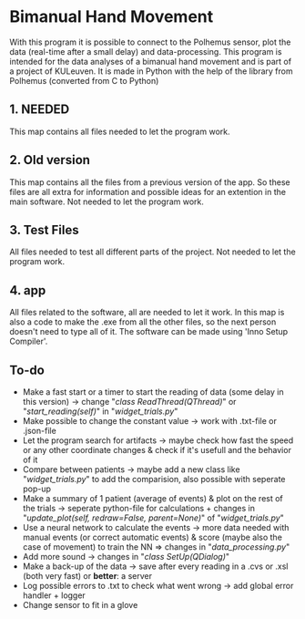 # Bimanual Hand Movement
With this program it is possible to connect to the Polhemus sensor, plot the data (real-time after a small delay) and data-processing. This program is intended for the data analyses of a bimanual hand movement and is part of a project of KULeuven. It is made in Python with the help of the library from Polhemus (converted from C to Python)

## 1. NEEDED
This map contains all files needed to let the program work. 

## 2. Old version
This map contains all the files from a previous version of the app. So these files are all extra for information and possible ideas for an extention in the main software. Not needed to let the program work.

## 3. Test Files
All files needed to test all different parts of the project. Not needed to let the program work.

## 4. app
All files related to the software, all are needed to let it work. In this map is also a code to make the .exe from all the other files, so the next person doesn't need to type all of it. The software can be made using 'Inno Setup Compiler'.


## To-do
* Make a fast start or a timer to start the reading of data (some delay in this version) -> change "_class ReadThread(QThread)_" or "_start_reading(self)_" in "_widget_trials.py_"
* Make possible to change the constant value -> work with .txt-file or .json-file
* Let the program search for artifacts -> maybe check how fast the speed or any other coordinate changes & check if it's usefull and the behavior of it
* Compare between patients -> maybe add a new class like "_widget_trials.py_" to add the comparision, also possible with seperate pop-up
* Make a summary of 1 patient (average of events) & plot on the rest of the trials -> seperate python-file for calculations + changes in "_update_plot(self, redraw=False, parent=None)_" of "_widget_trials.py_"
* Use a neural network to calculate the events -> more data needed with manual events (or correct automatic events) & score (maybe also the case of movement) to train the NN => changes in "_data_processing.py_"
* Add more sound -> changes in "_class SetUp(QDialog)_"
* Make a back-up of the data -> save after every reading in a .cvs or .xsl (both very fast) or **better**: a server
* Log possible errors to .txt to check what went wrong -> add global error handler + logger
* Change sensor to fit in a glove
